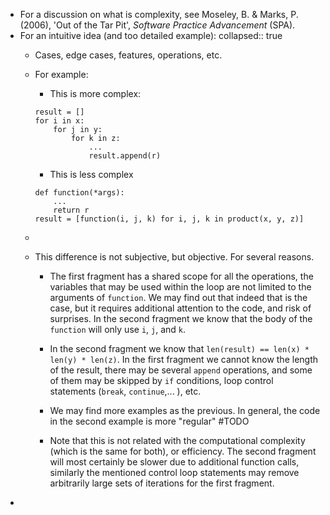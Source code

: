 - For a discussion on what is complexity, see Moseley, B. & Marks, P. (2006), 'Out of the Tar Pit', _Software Practice Advancement_ (SPA).
- For an intuitive idea (and too detailed example):
  collapsed:: true
	- Cases, edge cases, features, operations, etc.
	- For example:
	  
	  * This is more complex:
	  ```
	  result = []
	  for i in x:
	      for j in y:
	          for k in z:
	              ...
	              result.append(r)
	  ```
	  *  This is less complex
	  ```
	  def function(*args):
	      ...
	      return r
	  result = [function(i, j, k) for i, j, k in product(x, y, z)]     
	  ```
	-
	- This difference is not subjective, but objective. For several reasons.
	  
	  * The first fragment  has a shared scope for all the operations, the variables that may be used within the loop are not limited to the arguments of `function`. We may find out that indeed that is the case, but it requires additional attention to the code, and risk of surprises. In the second fragment we know that the body of the `function` will only use `i`, `j`, and `k`.
	  
	  * In the second fragment  we know that `len(result) == len(x) * len(y) * len(z)`. In the first fragment  we cannot know the length of the result, there may be several `append` operations, and some of them may be skipped by `if` conditions, loop control statements (`break`, `continue`,... ), etc.
	  
	  * We may find more examples as the previous. In general, the code in the second example is more "regular" #TODO 
	  
	  * Note that this is not related with the computational complexity (which is the same for both), or efficiency. The second fragment will most certainly be slower due to additional function calls, similarly the mentioned control loop statements may remove arbitrarily large sets of iterations for the first fragment.
-